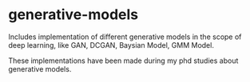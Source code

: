 # generative-models
Includes implementation of different generative models in the scope of deep learning, like GAN, DCGAN, Baysian Model, GMM Model.

These implementations have been made during my phd studies about generative models.

